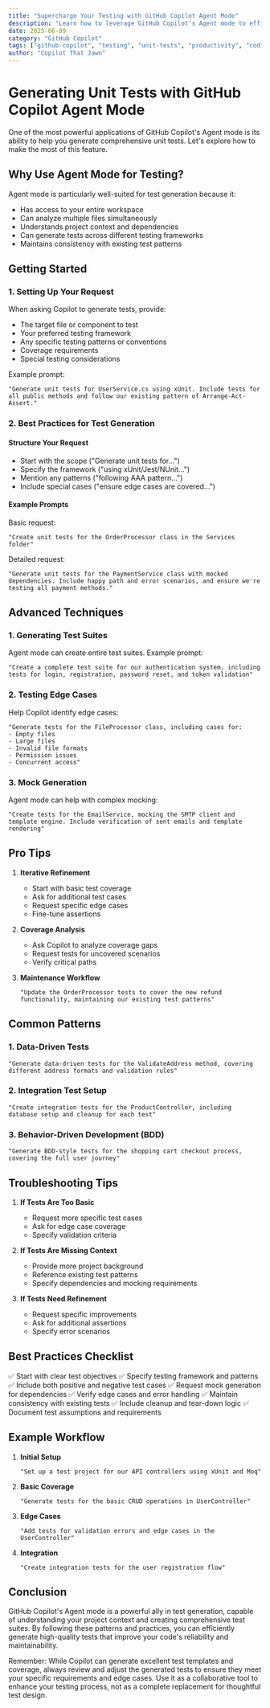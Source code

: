 ```yaml
---
title: "Supercharge Your Testing with GitHub Copilot Agent Mode"
description: "Learn how to leverage GitHub Copilot's Agent mode to efficiently generate and maintain comprehensive unit tests"
date: 2025-06-09
category: "GitHub Copilot"
tags: ["github-copilot", "testing", "unit-tests", "productivity", "coding"]
author: "Copilot That Jawn"
---
```


# Generating Unit Tests with GitHub Copilot Agent Mode

One of the most powerful applications of GitHub Copilot's Agent mode is its ability to help you generate comprehensive unit tests. Let's explore how to make the most of this feature.

## Why Use Agent Mode for Testing?

Agent mode is particularly well-suited for test generation because it:
- Has access to your entire workspace
- Can analyze multiple files simultaneously
- Understands project context and dependencies
- Can generate tests across different testing frameworks
- Maintains consistency with existing test patterns

## Getting Started

### 1. Setting Up Your Request

When asking Copilot to generate tests, provide:

- The target file or component to test
- Your preferred testing framework
- Any specific testing patterns or conventions
- Coverage requirements
- Special testing considerations

Example prompt:
```
"Generate unit tests for UserService.cs using xUnit. Include tests for all public methods and follow our existing pattern of Arrange-Act-Assert."
```

### 2. Best Practices for Test Generation

#### Structure Your Request
- Start with the scope ("Generate unit tests for...")
- Specify the framework ("using xUnit/Jest/NUnit...")
- Mention any patterns ("following AAA pattern...")
- Include special cases ("ensure edge cases are covered...")

#### Example Prompts

Basic request:
```
"Create unit tests for the OrderProcessor class in the Services folder"
```

Detailed request:
```
"Generate unit tests for the PaymentService class with mocked dependencies. Include happy path and error scenarios, and ensure we're testing all payment methods."
```

## Advanced Techniques

### 1. Generating Test Suites

Agent mode can create entire test suites. Example prompt:
```
"Create a complete test suite for our authentication system, including tests for login, registration, password reset, and token validation"
```

### 2. Testing Edge Cases

Help Copilot identify edge cases:
```
"Generate tests for the FileProcessor class, including cases for:
- Empty files
- Large files
- Invalid file formats
- Permission issues
- Concurrent access"
```

### 3. Mock Generation

Agent mode can help with complex mocking:
```
"Create tests for the EmailService, mocking the SMTP client and template engine. Include verification of sent emails and template rendering"
```

## Pro Tips

1. **Iterative Refinement**
   - Start with basic test coverage
   - Ask for additional test cases
   - Request specific edge cases
   - Fine-tune assertions

2. **Coverage Analysis**
   - Ask Copilot to analyze coverage gaps
   - Request tests for uncovered scenarios
   - Verify critical paths

3. **Maintenance Workflow**
   ```
   "Update the OrderProcessor tests to cover the new refund functionality, maintaining our existing test patterns"
   ```

## Common Patterns

### 1. Data-Driven Tests

```
"Generate data-driven tests for the ValidateAddress method, covering different address formats and validation rules"
```

### 2. Integration Test Setup

```
"Create integration tests for the ProductController, including database setup and cleanup for each test"
```

### 3. Behavior-Driven Development (BDD)

```
"Generate BDD-style tests for the shopping cart checkout process, covering the full user journey"
```

## Troubleshooting Tips

1. **If Tests Are Too Basic**
   - Request more specific test cases
   - Ask for edge case coverage
   - Specify validation criteria

2. **If Tests Are Missing Context**
   - Provide more project background
   - Reference existing test patterns
   - Specify dependencies and mocking requirements

3. **If Tests Need Refinement**
   - Request specific improvements
   - Ask for additional assertions
   - Specify error scenarios

## Best Practices Checklist

✅ Start with clear test objectives
✅ Specify testing framework and patterns
✅ Include both positive and negative test cases
✅ Request mock generation for dependencies
✅ Verify edge cases and error handling
✅ Maintain consistency with existing tests
✅ Include cleanup and tear-down logic
✅ Document test assumptions and requirements

## Example Workflow

1. **Initial Setup**
   ```
   "Set up a test project for our API controllers using xUnit and Moq"
   ```

2. **Basic Coverage**
   ```
   "Generate tests for the basic CRUD operations in UserController"
   ```

3. **Edge Cases**
   ```
   "Add tests for validation errors and edge cases in the UserController"
   ```

4. **Integration**
   ```
   "Create integration tests for the user registration flow"
   ```

## Conclusion

GitHub Copilot's Agent mode is a powerful ally in test generation, capable of understanding your project context and creating comprehensive test suites. By following these patterns and practices, you can efficiently generate high-quality tests that improve your code's reliability and maintainability.

Remember: While Copilot can generate excellent test templates and coverage, always review and adjust the generated tests to ensure they meet your specific requirements and edge cases. Use it as a collaborative tool to enhance your testing process, not as a complete replacement for thoughtful test design.

